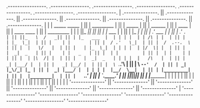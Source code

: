  .----------------.  .----------------.  .----------------.  .----------------.  .----------------.  .----------------.  .----------------. 
| .--------------. || .--------------. || .--------------. || .--------------. || .--------------. || .--------------. || .--------------. |
| | _____  _____ | || |  _________   | || |   _____      | || |     ______   | || |     ____     | || | ____    ____ | || |  _________   | |
| ||_   _||_   _|| || | |_   ___  |  | || |  |_   _|     | || |   .' ___  |  | || |   .'    `.   | || ||_   \  /   _|| || | |_   ___  |  | |
| |  | | /\ | |  | || |   | |_  \_|  | || |    | |       | || |  / .'   \_|  | || |  /  .--.  \  | || |  |   \/   |  | || |   | |_  \_|  | |
| |  | |/  \| |  | || |   |  _|  _   | || |    | |   _   | || |  | |         | || |  | |    | |  | || |  | |\  /| |  | || |   |  _|  _   | |
| |  |   /\   |  | || |  _| |___/ |  | || |   _| |__/ |  | || |  \ `.___.'\  | || |  \  `--'  /  | || | _| |_\/_| |_ | || |  _| |___/ |  | |
| |  |__/  \__|  | || | |_________|  | || |  |________|  | || |   `._____.'  | || |   `.____.'   | || ||_____||_____|| || | |_________|  | |
| |              | || |              | || |              | || |              | || |              | || |              | || |              | |
| '--------------' || '--------------' || '--------------' || '--------------' || '--------------' || '--------------' || '--------------' |
 '----------------'  '----------------'  '----------------'  '----------------'  '----------------'  '----------------'  '----------------' 

